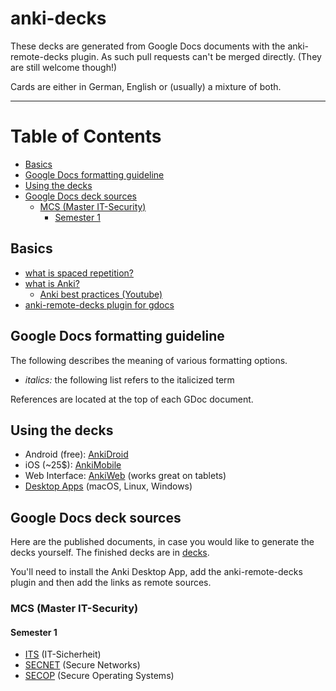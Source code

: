 # anki-decks

These decks are generated from Google Docs documents with the anki-remote-decks plugin.
As such pull requests can't be merged directly. (They are still welcome though!)

Cards are either in German, English or (usually) a mixture of both.

---

# Table of Contents

<!-- vim-markdown-toc GFM -->

* [Basics](#basics)
* [Google Docs formatting guideline](#google-docs-formatting-guideline)
* [Using the decks](#using-the-decks)
* [Google Docs deck sources](#google-docs-deck-sources)
  * [MCS (Master IT-Security)](#mcs-master-it-security)
    * [Semester 1](#semester-1)

<!-- vim-markdown-toc -->

## Basics

* [what is spaced repetition?](https://en.wikipedia.org/wiki/Spaced_repetition)
* [what is Anki?](https://apps.ankiweb.net/)
  * [Anki best practices (Youtube)](https://www.youtube.com/watch?v=AbvaITy3oeQ)
* [anki-remote-decks plugin for gdocs](https://github.com/c-okelly/anki-remote-decks)

## Google Docs formatting guideline

The following describes the meaning of various formatting options.

* *italics:* the following list refers to the italicized term

References are located at the top of each GDoc document.

## Using the decks

* Android (free): [AnkiDroid](https://play.google.com/store/apps/details?id=com.ichi2.anki)
* iOS (~25$): [AnkiMobile](https://apps.apple.com/us/app/ankimobile-flashcards/id373493387)
* Web Interface: [AnkiWeb](https://ankiweb.net/about) (works great on tablets)
* [Desktop Apps](https://apps.ankiweb.net/) (macOS, Linux, Windows)

## Google Docs deck sources

Here are the published documents, in case you would like to generate the decks yourself. The finished decks are in [decks](decks).

You'll need to install the Anki Desktop App, add the anki-remote-decks plugin and then add the links as remote sources.

### MCS (Master IT-Security)

#### Semester 1

* [ITS](https://docs.google.com/document/d/e/2PACX-1vQBsCoMRJRB9vsHAEGTw7P_24QR7AQV00ZQu9cFLchwbM2N7n8P7OnokwZUkGxKZQymMbUz0rnueBIG/pub) (IT-Sicherheit)
* [SECNET](https://docs.google.com/document/d/e/2PACX-1vSFg6oU96kX_dwZ_iiKHpoCHWZql0P6JvamZIGTlLkBz6EK766O-chNYQJEG-LU2_fvXNhJz5JXW2r0/pub) (Secure Networks)
* [SECOP](https://docs.google.com/document/d/e/2PACX-1vRSV466DDMxEO12970Rrs2ZLLO-MwK1gXR2AqkGqP0y36rr06GjAhDP9PkWkQcZsRdwsg5APaUMnEJV/pub) (Secure Operating Systems)
